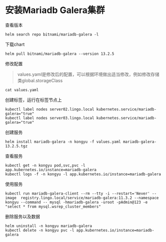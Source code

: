 # 安装Mariadb Galera集群

查看版本

```
helm search repo bitnami/mariadb-galera -l
```

下载chart

```
helm pull bitnami/mariadb-galera --version 13.2.5
```

修改配置

> values.yaml是修改后的配置，可以根据环境做出适当修改，例如修改存储类global.storageClass

```
cat values.yaml
```

创建标签，运行在标签节点上

```
kubectl label nodes server02.lingo.local kubernetes.service/mariadb-galera="true"
kubectl label nodes server03.lingo.local kubernetes.service/mariadb-galera="true"
```

创建服务

```shell
helm install mariadb-galera -n kongyu -f values.yaml mariadb-galera-13.2.5.tgz
```

查看服务

```shell
kubectl get -n kongyu pod,svc,pvc -l app.kubernetes.io/instance=mariadb-galera
kubectl logs -f -n kongyu -l app.kubernetes.io/instance=mariadb-galera
```

使用服务

```
kubectl run mariadb-galera-client --rm --tty -i --restart='Never' --image  registry.lingo.local/service/mariadb-galera:11.3.2 --namespace kongyu --command -- mysql -hmariadb-galera -uroot -pAdmin@123 -e "select * from mysql.wsrep_cluster_members"
```

删除服务以及数据

```
helm uninstall -n kongyu mariadb-galera
kubectl delete -n kongyu pvc -l app.kubernetes.io/instance=mariadb-galera
```

